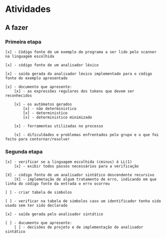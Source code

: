 # Atividades

## A fazer

### Primeira etapa

    [x] - Código fonte de um exemplo de programa a ser lido pelo scanner na linguagem escolhida

    [x] - código fonte de um analisador léxico

    [x] - saída gerada do analisador léxico implementado para o código fonte do exemplo apresentado

    [x] - documento que apresente:
        [x] - as expressões regulares dos tokens que devem ser reconhecidos

        [x] - os autômatos gerados
            [x] - não deterministico
            [x] - deterministico
            [x] - deterministico minimizado

        [x] - ferramentas utilizadas no processo

        [x] - dificuldades e problemas enfrentados pelo grupo e o que foi feito para contornar/resolver

### Segunda etapa

    [x] - verificar se a linguagem escolhida (cminus) é LL(1)
        [x] - exibir todos passos necessários para a verificação

    [X] - código fonte de um analisador sintático descendente recursivo
        [X] - implemetação de algum tratamento de erro, indicando em que linha do código fonte da entrada o erro ocorreu

    [ ] - criar tabela de simbolos

    [ ] - verificar na tabela de simbolos caso um identificador tenha sido usado sem ter sido declarado

    [x] - saída gerada pelo analisador sintático

    [ ] - ducumento que apresente:
        [ ] - decisões de projeto e de implementação do analisador sintático
